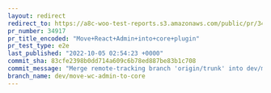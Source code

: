 ```yaml
---
layout: redirect
redirect_to: https://a8c-woo-test-reports.s3.amazonaws.com/public/pr/34917/e2e/index.html
pr_number: 34917
pr_title_encoded: "Move+React+Admin+into+core+plugin"
pr_test_type: e2e
last_published: "2022-10-05 02:54:23 +0000"
commit_sha: 83cfe2398b0dd714a609c6b78ed887be83b1c708
commit_message: "Merge remote-tracking branch 'origin/trunk' into dev/move-wc-admin-to…"
branch_name: dev/move-wc-admin-to-core
---
```


